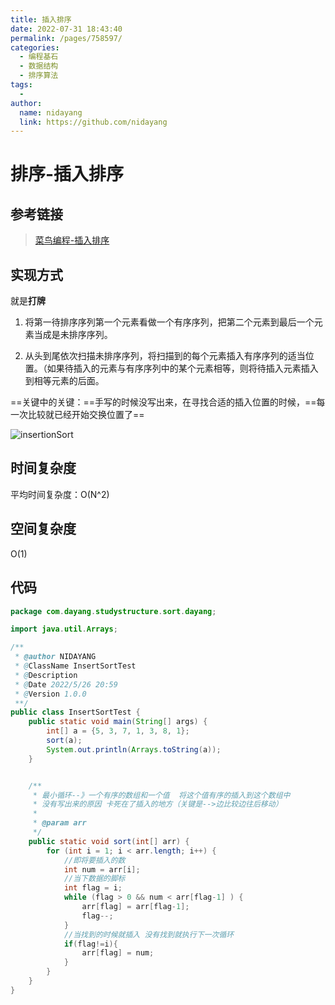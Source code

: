 ```yaml
---
title: 插入排序
date: 2022-07-31 18:43:40
permalink: /pages/758597/
categories:
  - 编程基石
  - 数据结构
  - 排序算法
tags:
  -
author:
  name: nidayang
  link: https://github.com/nidayang
---
```


# 排序-插入排序

## 参考链接

> [菜鸟编程-插入排序](https://www.runoob.com/w3cnote/insertion-sort.html)

## 实现方式

就是**打牌**

1. 将第一待排序序列第一个元素看做一个有序序列，把第二个元素到最后一个元素当成是未排序序列。

2. 从头到尾依次扫描未排序序列，将扫描到的每个元素插入有序序列的适当位置。（如果待插入的元素与有序序列中的某个元素相等，则将待插入元素插入到相等元素的后面。

==关键中的关键：==手写的时候没写出来，在寻找合适的插入位置的时候，==每一次比较就已经开始交换位置了==

![insertionSort](https://dyimgstorage-1304967922.cos.ap-nanjing.myqcloud.com/mdimg/insertionSort.gif)

## 时间复杂度

平均时间复杂度：O(N^2)

## 空间复杂度

O(1)

## 代码

```java
package com.dayang.studystructure.sort.dayang;

import java.util.Arrays;

/**
 * @author NIDAYANG
 * @ClassName InsertSortTest
 * @Description
 * @Date 2022/5/26 20:59
 * @Version 1.0.0
 **/
public class InsertSortTest {
    public static void main(String[] args) {
        int[] a = {5, 3, 7, 1, 3, 8, 1};
        sort(a);
        System.out.println(Arrays.toString(a));
    }


    /**
     * 最小循环--》一个有序的数组和一个值  将这个值有序的插入到这个数组中
     * 没有写出来的原因 卡死在了插入的地方（关键是-->边比较边往后移动）
     *
     * @param arr
     */
    public static void sort(int[] arr) {
        for (int i = 1; i < arr.length; i++) {
            //即将要插入的数
            int num = arr[i];
            //当下数据的脚标
            int flag = i;
            while (flag > 0 && num < arr[flag-1] ) {
                arr[flag] = arr[flag-1];
                flag--;
            }
            //当找到的时候就插入 没有找到就执行下一次循环
            if(flag!=i){
                arr[flag] = num;
            }
        }
    }
}

```
